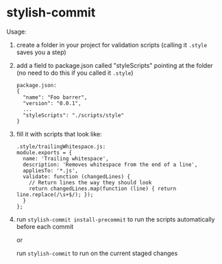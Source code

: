 stylish-commit
==============

Usage:
 1. create a folder in your project for validation scripts (calling it `.style` saves you a step)

 1. add a field to package.json called "styleScripts" pointing at the folder (no need to do this if you called it `.style`)

        package.json:
        {
          "name": "Foo barrer",
          "version": "0.0.1",
          ...
          "styleScripts": "./scripts/style"
        }

 1. fill it with scripts that look like:

        .style/trailingWhitespace.js:
        module.exports = {
          name: 'Trailing whitespace',
          description: 'Removes whitespace from the end of a line',
          appliesTo: '*.js',
          validate: function (changedLines) {
            // Return lines the way they should look
            return changedLines.map(function (line) { return line.replace(/\s+$/); });
          }
        };

 1. run `stylish-commit install-precommit` to run the scripts automatically before each commit

    or

    run `stylish-commit` to run on the current staged changes
